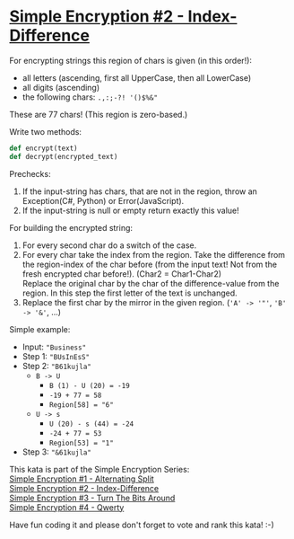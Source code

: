 # [Simple Encryption #2 - Index-Difference](https://www.codewars.com/kata/simple-encryption-number-2-index-difference)

For encrypting strings this region of chars is given (in this order!):

* all letters (ascending, first all UpperCase, then all LowerCase)
* all digits (ascending)
* the following chars: `.,:;-?! '()$%&"` 

These are 77 chars! (This region is zero-based.)<br/>

Write two methods: <br/>



```python
def encrypt(text)
def decrypt(encrypted_text)
```



Prechecks:<br>
1. If the input-string has chars, that are not in the region, throw an Exception(C#, Python) or Error(JavaScript).<br>
2. If the input-string is null or empty return exactly this value!<br>

For building the encrypted string:<br>
1. For every second char do a switch of the case.<br>
2. For every char take the index from the region. Take the difference from the region-index of the char before (from the input text! Not from the fresh encrypted char before!). (Char2 = Char1-Char2)<br>
Replace the original char by the char of the difference-value from the region. In this step the first letter of the text is unchanged.<br>
3. Replace the first char by the mirror in the given region. (`'A' -> '"'`, `'B' -> '&'`, ...)

Simple example:

* Input:  `"Business"`
* Step 1: `"BUsInEsS"`
* Step 2: `"B61kujla"`
  * `B -> U`
    * `B (1) - U (20) = -19`
    * `-19 + 77 = 58`
    * `Region[58] = "6"`
  * `U -> s`
    * `U (20) - s (44) = -24`
    * `-24 + 77 = 53`
    * `Region[53] = "1"`
* Step 3: `"&61kujla"`

This kata is part of the Simple Encryption Series:<br>
<a href="https://www.codewars.com/kata/simple-encryption-number-1-alternating-split" taget=_blank>Simple Encryption #1 - Alternating Split</a><br>
<a href="https://www.codewars.com/kata/simple-encryption-number-2-index-difference" taget=_blank>Simple Encryption #2 - Index-Difference</a><br>
<a href="https://www.codewars.com/kata/simple-encryption-number-3-turn-the-bits-around" taget=_blank>Simple Encryption #3 - Turn The Bits Around</a><br>
<a href="https://www.codewars.com/kata/simple-encryption-number-4-qwerty" taget=_blank>Simple Encryption #4 - Qwerty</a><br>

Have fun coding it and please don't forget to vote and rank this kata! :-)